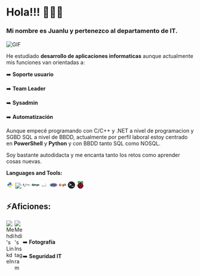 # Hola!!!  👋👋👋


### Mi nombre es Juanlu y pertenezco al departamento de IT.

<img height=250 align="center" alt="GIF" src="https://blog.zoho.com/wp-content/uploads/2019/08/new-Converted.gif" />
<br>

He estudiado **desarrollo de aplicaciones informaticas** aunque actualmente mis funciones van orientadas a:

:arrow_right: **Soporte usuario**

:arrow_right: **Team Leader**

:arrow_right: **Sysadmin**

:arrow_right: **Automatización**

Aunque empecé programando con C/C++ y .NET a nivel de programacion y SGBD SQL a nivel de BBDD, actualmente por perfil laboral estoy centrado en **PowerShell** y **Python** y con BBDD tanto SQL como NOSQL.

Soy bastante autodidacta y me encanta tanto los retos como aprender cosas nuevas.

**Languages and Tools:**  

<code><img height="20" src="https://raw.githubusercontent.com/github/explore/80688e429a7d4ef2fca1e82350fe8e3517d3494d/topics/python/python.png"></code>
<code><img height="16" src="https://img2.freepng.es/20180408/gde/kisspng-powershell-computer-icons-active-directory-compute-exam-5aca9f8439b325.2967284915232285482364.jpg"></code>
<code><img height="20" src="https://raw.githubusercontent.com/github/explore/80688e429a7d4ef2fca1e82350fe8e3517d3494d/topics/flask/flask.png"></code>
<code><img height="20" src="https://raw.githubusercontent.com/github/explore/80688e429a7d4ef2fca1e82350fe8e3517d3494d/topics/django/django.png"></code>
<code><img height="20" src="https://raw.githubusercontent.com/github/explore/80688e429a7d4ef2fca1e82350fe8e3517d3494d/topics/mysql/mysql.png"></code>
<code><img height="20" src="https://raw.githubusercontent.com/github/explore/ccc16358ac4530c6a69b1b80c7223cd2744dea83/topics/php/php.png"></code>
<code><img height="20" src="https://raw.githubusercontent.com/github/explore/80688e429a7d4ef2fca1e82350fe8e3517d3494d/topics/git/git.png"></code>
<code><img height="20" src="https://raw.githubusercontent.com/github/explore/80688e429a7d4ef2fca1e82350fe8e3517d3494d/topics/terminal/terminal.png"></code>
<code><img height="20" src="https://raw.githubusercontent.com/github/explore/80688e429a7d4ef2fca1e82350fe8e3517d3494d/topics/raspberry-pi/raspberry-pi.png"></code>


## ⚡Aficiones:

<a href="https://www.linkedin.com/in/juan-lu-hens-pe%C3%B1as-0409996a/">
<img align="left" alt="Mehdi's LinkdeIn" width="22px" src="https://cdn.jsdelivr.net/npm/simple-icons@v3/icons/linkedin.svg" />
</a>
<a href="https://www.instagram.com/juanlhens/">
<img align="left" alt="Mehdi's Instagram" width="22px" src="https://cdn.jsdelivr.net/npm/simple-icons@v3/icons/instagram.svg" />
</a><br><br>

:arrow_right: **Fotografía**

:arrow_right: **Seguridad IT**
<!--
**z3r082/z3r082** is a ✨ _special_ ✨ repository because its `README.md` (this file) appears on your GitHub profile.

Here are some ideas to get you started:

- 🔭 I’m currently working on ...
- 🌱 I’m currently learning ...
- 👯 I’m looking to collaborate on ...
- 🤔 I’m looking for help with ...
- 💬 Ask me about ...
- 📫 How to reach me: ...
- 😄 Pronouns: ...
- ⚡ Fun fact: ...
-->
